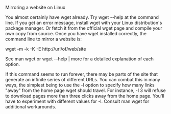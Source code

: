 Mirroring a website on Linux

You almost certainly have wget already. Try wget --help at the command line. If you get an error message, install wget with your Linux distribution's package manager. Or fetch it from the official wget page and compile your own copy from source.
Once you have wget installed correctly, the command line to mirror a website is:

wget -m -k -K -E http://url/of/web/site

See man wget or wget --help | more for a detailed explanation of each option.

If this command seems to run forever, there may be parts of the site that generate an infinite series of different URLs. You can combat this in many ways, the simplest being to use the -l option to specify how many links "away" from the home page wget should travel. For instance, -l 3 will refuse to download pages more than three clicks away from the home page. You'll have to experiment with different values for -l. Consult man wget for additional workarounds.
